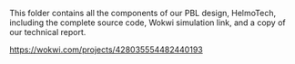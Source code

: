 This folder contains all the components of our PBL design, HelmoTech, including the complete source code, Wokwi simulation link, and a copy of our technical report. 

https://wokwi.com/projects/428035554482440193
